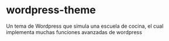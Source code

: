 # wordpress-theme
Un tema de Wordpress que simula una escuela de cocina, el cual implementa muchas funciones avanzadas de wordpress
